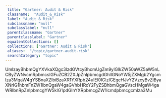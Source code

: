 ```yaml
--- 
 title: "Gartner: Audit & Risk" 
 classname:  "Audit_&_Risk" 
 label: "Audit & Risk" 
 subclassname: "null" 
 subclasslabel: "null" 
 parentclassname: "Gartner" 
 parentclasslabel: "Gartner" 
 equalentCollections: [] 
 collections: ['Gartner: Audit & Risk']
 aliases:  "/topic/gartner-audit-risk"  
 searchCategory: "topic" 
---
```

UmlzayBhbmQgYXVkaXQgc3lzdGVtcyBhcmUgZm9yIGlkZW50aWZ5aW5nLCByZWNvcmRpbmcsIGFuZCB2ZXJpZnlpbmcgdGhlIGNoYW5jZXMgb2Ygcmlza3MgaW4gYSBnaXZlbiBzaXR1YXRpb24uIEl0IGlzIGEgcHJvY2VzcyBvZiByaXNrIG1hbmFnZW1lbnQgaW4gaGVhbHRoY2FyZSBhbmQgaGVscHMgaW4gaWRlbnRpZnlpbmcgYW5kIG1pdGlnYXRpbmcgZW1lcmdpbmcgcmlza3Mu